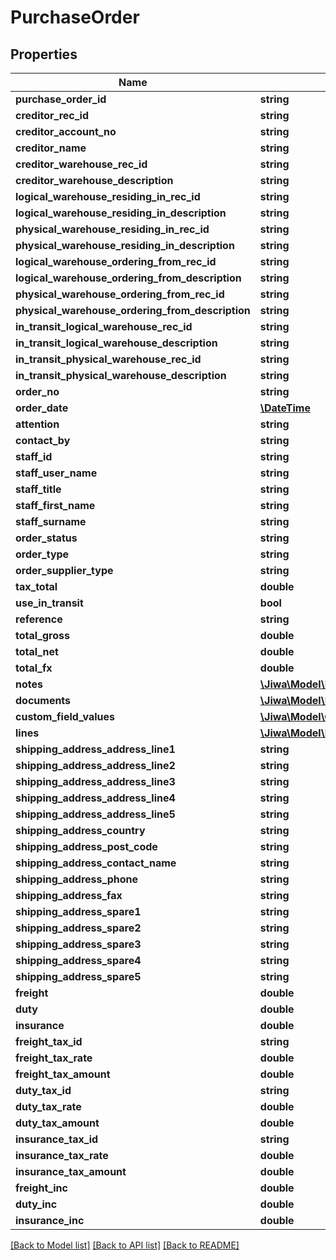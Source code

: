 # PurchaseOrder

## Properties
Name | Type | Description | Notes
------------ | ------------- | ------------- | -------------
**purchase_order_id** | **string** |  | [optional] 
**creditor_rec_id** | **string** |  | [optional] 
**creditor_account_no** | **string** |  | [optional] 
**creditor_name** | **string** |  | [optional] 
**creditor_warehouse_rec_id** | **string** |  | [optional] 
**creditor_warehouse_description** | **string** |  | [optional] 
**logical_warehouse_residing_in_rec_id** | **string** |  | [optional] 
**logical_warehouse_residing_in_description** | **string** |  | [optional] 
**physical_warehouse_residing_in_rec_id** | **string** |  | [optional] 
**physical_warehouse_residing_in_description** | **string** |  | [optional] 
**logical_warehouse_ordering_from_rec_id** | **string** |  | [optional] 
**logical_warehouse_ordering_from_description** | **string** |  | [optional] 
**physical_warehouse_ordering_from_rec_id** | **string** |  | [optional] 
**physical_warehouse_ordering_from_description** | **string** |  | [optional] 
**in_transit_logical_warehouse_rec_id** | **string** |  | [optional] 
**in_transit_logical_warehouse_description** | **string** |  | [optional] 
**in_transit_physical_warehouse_rec_id** | **string** |  | [optional] 
**in_transit_physical_warehouse_description** | **string** |  | [optional] 
**order_no** | **string** |  | [optional] 
**order_date** | [**\DateTime**](\DateTime.md) |  | [optional] 
**attention** | **string** |  | [optional] 
**contact_by** | **string** |  | [optional] 
**staff_id** | **string** |  | [optional] 
**staff_user_name** | **string** |  | [optional] 
**staff_title** | **string** |  | [optional] 
**staff_first_name** | **string** |  | [optional] 
**staff_surname** | **string** |  | [optional] 
**order_status** | **string** |  | [optional] 
**order_type** | **string** |  | [optional] 
**order_supplier_type** | **string** |  | [optional] 
**tax_total** | **double** |  | [optional] 
**use_in_transit** | **bool** |  | [optional] 
**reference** | **string** |  | [optional] 
**total_gross** | **double** |  | [optional] 
**total_net** | **double** |  | [optional] 
**total_fx** | **double** |  | [optional] 
**notes** | [**\Jiwa\Model\Note[]**](Note.md) |  | [optional] 
**documents** | [**\Jiwa\Model\Document[]**](Document.md) |  | [optional] 
**custom_field_values** | [**\Jiwa\Model\CustomFieldValue[]**](CustomFieldValue.md) |  | [optional] 
**lines** | [**\Jiwa\Model\PurchaseOrderLine[]**](PurchaseOrderLine.md) |  | [optional] 
**shipping_address_address_line1** | **string** |  | [optional] 
**shipping_address_address_line2** | **string** |  | [optional] 
**shipping_address_address_line3** | **string** |  | [optional] 
**shipping_address_address_line4** | **string** |  | [optional] 
**shipping_address_address_line5** | **string** |  | [optional] 
**shipping_address_country** | **string** |  | [optional] 
**shipping_address_post_code** | **string** |  | [optional] 
**shipping_address_contact_name** | **string** |  | [optional] 
**shipping_address_phone** | **string** |  | [optional] 
**shipping_address_fax** | **string** |  | [optional] 
**shipping_address_spare1** | **string** |  | [optional] 
**shipping_address_spare2** | **string** |  | [optional] 
**shipping_address_spare3** | **string** |  | [optional] 
**shipping_address_spare4** | **string** |  | [optional] 
**shipping_address_spare5** | **string** |  | [optional] 
**freight** | **double** |  | [optional] 
**duty** | **double** |  | [optional] 
**insurance** | **double** |  | [optional] 
**freight_tax_id** | **string** |  | [optional] 
**freight_tax_rate** | **double** |  | [optional] 
**freight_tax_amount** | **double** |  | [optional] 
**duty_tax_id** | **string** |  | [optional] 
**duty_tax_rate** | **double** |  | [optional] 
**duty_tax_amount** | **double** |  | [optional] 
**insurance_tax_id** | **string** |  | [optional] 
**insurance_tax_rate** | **double** |  | [optional] 
**insurance_tax_amount** | **double** |  | [optional] 
**freight_inc** | **double** |  | [optional] 
**duty_inc** | **double** |  | [optional] 
**insurance_inc** | **double** |  | [optional] 

[[Back to Model list]](../README.md#documentation-for-models) [[Back to API list]](../README.md#documentation-for-api-endpoints) [[Back to README]](../README.md)


